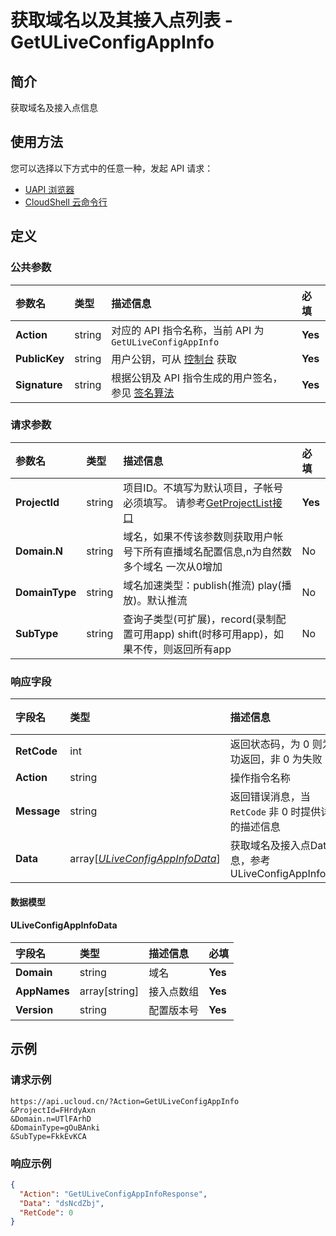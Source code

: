 # 获取域名以及其接入点列表 - GetULiveConfigAppInfo

## 简介

获取域名及接入点信息






## 使用方法

您可以选择以下方式中的任意一种，发起 API 请求：
- [UAPI 浏览器](https://console.ucloud.cn/uapi/detail?id=GetULiveConfigAppInfo)
- [CloudShell 云命令行](https://shell.ucloud.cn/)


## 定义

### 公共参数

| 参数名 | 类型 | 描述信息 | 必填 |
|:---|:---|:---|:---|
| **Action**     | string  | 对应的 API 指令名称，当前 API 为 `GetULiveConfigAppInfo`                        | **Yes** |
| **PublicKey**  | string  | 用户公钥，可从 [控制台](https://console.ucloud.cn/uapi/apikey) 获取                                             | **Yes** |
| **Signature**  | string  | 根据公钥及 API 指令生成的用户签名，参见 [签名算法](api/summary/signature.md)  | **Yes** |

### 请求参数

| 参数名 | 类型 | 描述信息 | 必填 |
|:---|:---|:---|:---|
| **ProjectId** | string | 项目ID。不填写为默认项目，子帐号必须填写。 请参考[GetProjectList接口](https://docs.ucloud.cn/api/summary/get_project_list) |**Yes**|
| **Domain.N** | string | 域名，如果不传该参数则获取用户帐号下所有直播域名配置信息,n为自然数多个域名 一次从0增加 |No|
| **DomainType** | string | 域名加速类型：publish(推流) play(播放)。默认推流 |No|
| **SubType** | string | 查询子类型(可扩展)，record(录制配置可用app) shift(时移可用app)，如果不传，则返回所有app |No|

### 响应字段

| 字段名 | 类型 | 描述信息 | 必填 |
|:---|:---|:---|:---|
| **RetCode** | int | 返回状态码，为 0 则为成功返回，非 0 为失败 |**Yes**|
| **Action** | string | 操作指令名称 |**Yes**|
| **Message** | string | 返回错误消息，当 `RetCode` 非 0 时提供详细的描述信息 |No|
| **Data** | array[[*ULiveConfigAppInfoData*](#ULiveConfigAppInfoData)] | 获取域名及接入点Data信息，参考ULiveConfigAppInfoData |**Yes**|

#### 数据模型


#### ULiveConfigAppInfoData

| 字段名 | 类型 | 描述信息 | 必填 |
|:---|:---|:---|:---|
| **Domain** | string | 域名 |**Yes**|
| **AppNames** | array[string] | 接入点数组 |**Yes**|
| **Version** | string | 配置版本号 |**Yes**|

## 示例

### 请求示例
    
```
https://api.ucloud.cn/?Action=GetULiveConfigAppInfo
&ProjectId=FHrdyAxn
&Domain.n=UTlFArhD
&DomainType=gOuBAnki
&SubType=FkkEvKCA
```

### 响应示例
    
```json
{
  "Action": "GetULiveConfigAppInfoResponse",
  "Data": "dsNcdZbj",
  "RetCode": 0
}
```






